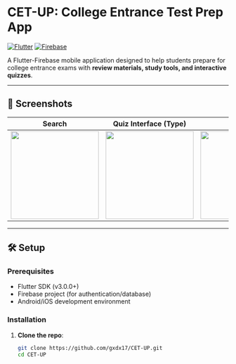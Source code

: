 # CET-UP: College Entrance Test Prep App

[![Flutter](https://img.shields.io/badge/Flutter-%2302569B.svg?logo=Flutter&logoColor=white)](https://flutter.dev) 
[![Firebase](https://img.shields.io/badge/Firebase-FFCA28?logo=firebase&logoColor=black)](https://firebase.google.com)

A Flutter-Firebase mobile application designed to help students prepare for college entrance exams with **review materials, study tools, and interactive quizzes**.

---

## 📱 Screenshots
| Search | Quiz Interface (Type) | Home |
|------|---------------|-----------------|
| <img src="https://i.ibb.co/spLDtDBY/Screenshot-2025-05-18-232419-removebg-preview.png" width="200"> | <img src="https://i.ibb.co/r2jRtRvc/Screenshot-2025-05-18-232355-removebg-preview.png" width="200"> | <img src="https://i.ibb.co/zHXR5tK7/Screenshot-2025-05-18-232337-removebg-preview.png" width="200"> |

---

## 🛠️ Setup

### Prerequisites
- Flutter SDK (v3.0.0+)
- Firebase project (for authentication/database)
- Android/iOS development environment

### Installation
1. **Clone the repo**:
   ```bash
   git clone https://github.com/gxdx17/CET-UP.git
   cd CET-UP
